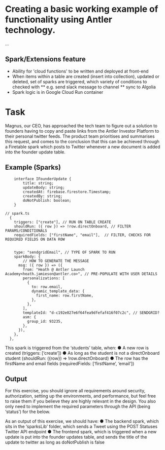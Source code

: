 # Creating a basic working example of functionality using Antler technology.

...

## Spark/Extensions feature

- Ability for 'cloud functions' to be written and deployed at front-end
- When items within a table are created (insert into collection), updated or deleted,
  set of sparks are triggered, which variety of conditions to checked with
  ** e.g. send slack message to channel
  ** sync to Algolia
- Spark logic is in Google Cloud Run container

# Task

Magnus, our CEO, has approached the tech team to figure out a solution to founders having to
copy and paste links from the Antler Investor Platform to their personal twitter feeds. The
product team prioritises and summarises this request, and comes to the conclusion that this can
be achieved through a Firetable spark which posts to Twitter whenever a new document is
added into the founder update table.

## Example (Sparks)

```
    interface IFounderUpdate {
        title: string;
        updateBody: string;
        createdAt: firebase.firestore.Timestamp;
        createdBy: string;
        doNotPublish: boolean;
    }

// spark.ts
  {
    triggers: ["create"], // RUN ON TABLE CREATE
    shouldRun: ({ row }) => !row.directOnboard, // FILTER PARAMS/CONDITIONALS
    requiredFields: ["firstName", "email"],  // FILTER, CHECKS FOR REQUIRED FIELDS ON DATA ROW


    type: "sendgridEmail", // TYPE OF SPARK TO RUN
    sparkBody: {
        // HOW TO GENERATE THE MESSAGE
      msg: ({ row }) => ({
        from: "Heath @ Antler Launch Academy<heath.jamieson@antler.co>", // PRE-POPULATE WITH USER DETAILS
        personalizations: [
          {
            to: row.email,
            dynamic_template_data: {
              first_name: row.firstName,
            },
          },
        ],
        templateId: "d-c192e027e6f64fea9dfefaf416f07c2c", // SENDGRID?
        asm: {
          group_id: 93235,
        },
      }),
    },
  },
```

This spark is triggered from the ‘students’ table, when:
● A new row is created (triggers: [‘create’])
● As long as the student is not a directOnboard student (shouldRun: ({row}) => !row.directOnboard)
● The row has the firstName and email fields (requiredFields: [‘firstName’, ‘email’])

## Output

For this exercise, you should ignore all requirements around security, authorization, setting up
the environments, and performance, but feel free to raise them if you believe they are highly
relevant in the design. You also only need to implement the required parameters through the
API (being ‘status’) for the below.

As an output of this exercise, we should have:
● The backend spark, which sits in the ‘sparksLib’ folder, which sends a Tweet using the
POST Statuses Twitter API endpoint
● The frontend spark, which is triggered when a new update is put into the founder
updates table, and sends the title of the update to twitter as long as doNotPublish is
false
